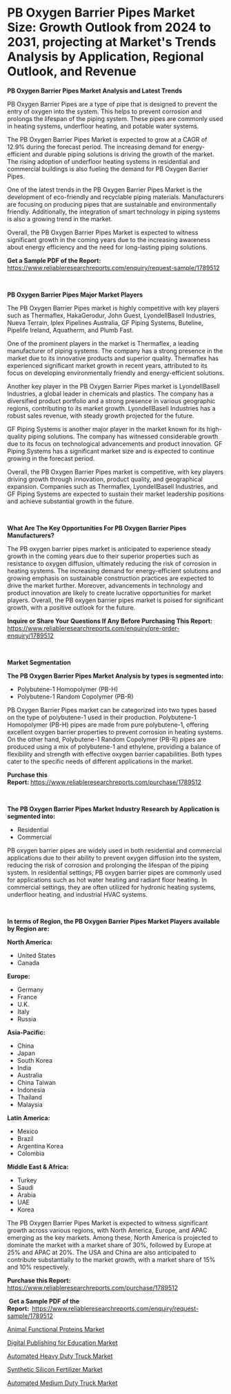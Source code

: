 <p><h1>PB Oxygen Barrier Pipes Market Size: Growth Outlook from 2024 to 2031, projecting at Market's Trends Analysis by Application, Regional Outlook, and Revenue</h1></p><p><strong>PB Oxygen Barrier Pipes Market Analysis and Latest Trends</strong></p>
<p><p>PB Oxygen Barrier Pipes are a type of pipe that is designed to prevent the entry of oxygen into the system. This helps to prevent corrosion and prolongs the lifespan of the piping system. These pipes are commonly used in heating systems, underfloor heating, and potable water systems.</p><p>The PB Oxygen Barrier Pipes Market is expected to grow at a CAGR of 12.9% during the forecast period. The increasing demand for energy-efficient and durable piping solutions is driving the growth of the market. The rising adoption of underfloor heating systems in residential and commercial buildings is also fueling the demand for PB Oxygen Barrier Pipes.</p><p>One of the latest trends in the PB Oxygen Barrier Pipes Market is the development of eco-friendly and recyclable piping materials. Manufacturers are focusing on producing pipes that are sustainable and environmentally friendly. Additionally, the integration of smart technology in piping systems is also a growing trend in the market.</p><p>Overall, the PB Oxygen Barrier Pipes Market is expected to witness significant growth in the coming years due to the increasing awareness about energy efficiency and the need for long-lasting piping solutions.</p></p>
<p><strong>Get a Sample PDF of the Report:&nbsp;</strong> <a href="https://www.reliableresearchreports.com/enquiry/request-sample/1789512">https://www.reliableresearchreports.com/enquiry/request-sample/1789512</a></p>
<p>&nbsp;</p>
<p><strong>PB Oxygen Barrier Pipes Major Market Players</strong></p>
<p><p>The PB Oxygen Barrier Pipes market is highly competitive with key players such as Thermaflex, HakaGerodur, John Guest, LyondellBasell Industries, Nueva Terrain, Iplex Pipelines Australia, GF Piping Systems, Buteline, Pipelife Ireland, Aquatherm, and Plumb Fast.</p><p>One of the prominent players in the market is Thermaflex, a leading manufacturer of piping systems. The company has a strong presence in the market due to its innovative products and superior quality. Thermaflex has experienced significant market growth in recent years, attributed to its focus on developing environmentally friendly and energy-efficient solutions.</p><p>Another key player in the PB Oxygen Barrier Pipes market is LyondellBasell Industries, a global leader in chemicals and plastics. The company has a diversified product portfolio and a strong presence in various geographic regions, contributing to its market growth. LyondellBasell Industries has a robust sales revenue, with steady growth projected for the future.</p><p>GF Piping Systems is another major player in the market known for its high-quality piping solutions. The company has witnessed considerable growth due to its focus on technological advancements and product innovation. GF Piping Systems has a significant market size and is expected to continue growing in the forecast period.</p><p>Overall, the PB Oxygen Barrier Pipes market is competitive, with key players driving growth through innovation, product quality, and geographical expansion. Companies such as Thermaflex, LyondellBasell Industries, and GF Piping Systems are expected to sustain their market leadership positions and achieve substantial growth in the future.</p></p>
<p>&nbsp;</p>
<p><strong>What Are The Key Opportunities For PB Oxygen Barrier Pipes Manufacturers?</strong></p>
<p><p>The PB oxygen barrier pipes market is anticipated to experience steady growth in the coming years due to their superior properties such as resistance to oxygen diffusion, ultimately reducing the risk of corrosion in heating systems. The increasing demand for energy-efficient solutions and growing emphasis on sustainable construction practices are expected to drive the market further. Moreover, advancements in technology and product innovation are likely to create lucrative opportunities for market players. Overall, the PB oxygen barrier pipes market is poised for significant growth, with a positive outlook for the future.</p></p>
<p><strong>Inquire or Share Your Questions If Any Before Purchasing This Report:</strong> <a href="https://www.reliableresearchreports.com/enquiry/pre-order-enquiry/1789512">https://www.reliableresearchreports.com/enquiry/pre-order-enquiry/1789512</a></p>
<p>&nbsp;</p>
<p><strong>Market Segmentation</strong></p>
<p><strong>The PB Oxygen Barrier Pipes Market Analysis by types is segmented into:</strong></p>
<p><ul><li>Polybutene-1 Homopolymer (PB-H)</li><li>Polybutene-1 Random Copolymer (PB-R)</li></ul></p>
<p><p>PB Oxygen Barrier Pipes market can be categorized into two types based on the type of polybutene-1 used in their production. Polybutene-1 Homopolymer (PB-H) pipes are made from pure polybutene-1, offering excellent oxygen barrier properties to prevent corrosion in heating systems. On the other hand, Polybutene-1 Random Copolymer (PB-R) pipes are produced using a mix of polybutene-1 and ethylene, providing a balance of flexibility and strength with effective oxygen barrier capabilities. Both types cater to the specific needs of different applications in the market.</p></p>
<p><strong>Purchase this Report:&nbsp;</strong><a href="https://www.reliableresearchreports.com/purchase/1789512">https://www.reliableresearchreports.com/purchase/1789512</a></p>
<p>&nbsp;</p>
<p><strong>The PB Oxygen Barrier Pipes Market Industry Research by Application is segmented into:</strong></p>
<p><ul><li>Residential</li><li>Commercial</li></ul></p>
<p><p>PB oxygen barrier pipes are widely used in both residential and commercial applications due to their ability to prevent oxygen diffusion into the system, reducing the risk of corrosion and prolonging the lifespan of the piping system. In residential settings, PB oxygen barrier pipes are commonly used for applications such as hot water heating and radiant floor heating. In commercial settings, they are often utilized for hydronic heating systems, underfloor heating, and industrial HVAC systems.</p></p>
<p>&nbsp;</p>
<p><strong>In terms of Region, the PB Oxygen Barrier Pipes Market Players available by Region are:</strong></p>
<p>
    <p> <strong> North America: </strong>
        <ul>
            <li>United States</li>
            <li>Canada</li>
        </ul>
        </p> 
    <p> <strong> Europe: </strong>
        <ul>
            <li>Germany</li>
            <li>France</li>
            <li>U.K.</li>
            <li>Italy</li>
            <li>Russia</li>
        </ul>
        </p> 
    <p> <strong> Asia-Pacific: </strong>
        <ul>
            <li>China</li>
            <li>Japan</li>
            <li>South Korea</li>
            <li>India</li>
            <li>Australia</li>
            <li>China Taiwan</li>
            <li>Indonesia</li>
            <li>Thailand</li>
            <li>Malaysia</li>
        </ul>
        </p> 
    <p> <strong> Latin America: </strong>
        <ul>
            <li>Mexico</li>
            <li>Brazil</li>
            <li>Argentina Korea</li>
            <li>Colombia</li>
        </ul>
        </p> 
    <p> <strong> Middle East & Africa: </strong>
        <ul>
            <li>Turkey</li>
            <li>Saudi</li>
            <li>Arabia</li>
            <li>UAE</li>
            <li>Korea</li>
        </ul>
    </p>
    </p>
<p><p>The PB Oxygen Barrier Pipes Market is expected to witness significant growth across various regions, with North America, Europe, and APAC emerging as the key markets. Among these, North America is projected to dominate the market with a market share of 30%, followed by Europe at 25% and APAC at 20%. The USA and China are also anticipated to contribute substantially to the market growth, with a market share of 15% and 10% respectively.</p></p>
<p><strong>Purchase this Report: </strong><a href="https://www.reliableresearchreports.com/purchase/1789512">https://www.reliableresearchreports.com/purchase/1789512</a></p>
<p>&nbsp;<strong>Get a Sample PDF of the Report:&nbsp;&nbsp;</strong><a href="https://www.reliableresearchreports.com/enquiry/request-sample/1789512">https://www.reliableresearchreports.com/enquiry/request-sample/1789512</a></p>
<p><strong></strong></p>
<p><p><a href="https://issuu.com/reportprime-2/docs/animal-functional-proteins-market-size-2030.pptx">Animal Functional Proteins Market</a></p><p><a href="https://medium.com/@dritasmani2022/analyzing-digital-publishing-for-education-market-global-industry-perspective-and-forecast-2024-0b1dfec458c1">Digital Publishing for Education Market</a></p><p><a href="https://github.com/nathandecarvalho/Market-Research-Report-List-2/blob/main/automated-heavy-duty-truck-market.md">Automated Heavy Duty Truck Market</a></p><p><a href="https://issuu.com/reportprime-2/docs/synthetic-silicon-fertilizer-market-size-2030.pptx">Synthetic Silicon Fertilizer Market</a></p><p><a href="https://github.com/julyju69/Market-Research-Report-List-2/blob/main/automated-medium-duty-truck-market.md">Automated Medium Duty Truck Market</a></p></p>